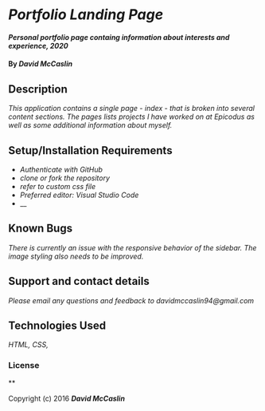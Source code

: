 # _Portfolio Landing Page_

#### _Personal portfolio page containg information about interests and experience, 2020_

#### By _**David McCaslin**_

## Description

_This application contains a single page - index - that is broken into several content sections. The pages lists projects I have worked on at Epicodus as well as some additional information about myself._

## Setup/Installation Requirements

* _Authenticate with GitHub_
* _clone or fork the repository_
* _refer to custom css file_
* _Preferred editor: Visual Studio Code_
* __



## Known Bugs

_There is currently an issue with the responsive behavior of the sidebar. The image styling also needs to be improved._

## Support and contact details

_Please email any questions and feedback to davidmccaslin94@gmail.com_

## Technologies Used

_HTML, CSS,_

### License

**

Copyright (c) 2016 **_David McCaslin_**